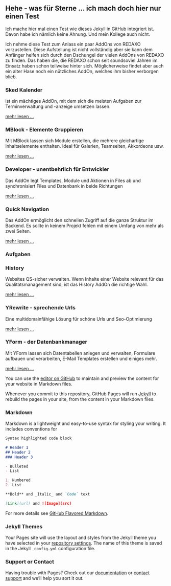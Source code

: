 ## Hehe - was für Sterne ... ich mach doch hier nur einen Test

Ich mache hier mal einen Test wie dieses Jekyll in GitHub integriert ist. Davon habe ich nämlich keine Ahnung. Und mein Kollege auch nicht.

Ich nehme diese Test zum Anlass ein paar AddOns von REDAXO vorzustellen. Diese Aufstellung ist nicht vollständig aber sie kann dem Anfänger helfen sich durch den Dschungel der vielen AddOns von REDAXO zu finden. Das haben die, die REDAXO schon seit soundsoviel Jahren im Einsatz haben schon teilweise hinter sich. Möglicherweise findet aber auch ein alter Hase noch ein nützliches AddOn, welches ihm bisher verborgen blieb.

### Sked Kalender

ist ein mächtiges AddOn, mit dem sich die meisten Aufgaben zur Terminverwaltung und -anzeige umsetzen lassen.

[mehr lesen ...](sked)

### MBlock - Elemente Gruppieren

Mit MBlock lassen sich Module erstellen, die mehrere gleichartige Inhaltselemente enthalten. Ideal für Galerien, Teamseiten, Akkordeons usw.

[mehr lesen ...](mblock)

### Developer - unentbehrlich für Entwickler

Das AddOn legt Templates, Module und Aktionen in Files ab und synchronisiert Files und Datenbank in beide Richtungen

[mehr lesen ...](developer)


### Quick Navigation

Das AddOn ermöglicht den schnellen Zugriff auf die ganze Struktur im Backend. Es sollte in keinem Projekt fehlen mit einem Umfang von mehr als zwei Seiten.

[mehr lesen ...](quicknavigation)

### Aufgaben

### History

Websites QS-sicher verwalten. Wenn Inhalte einer Website relevant für das Qualitätsmanagement sind, ist das History AddOn die richtige Wahl.

[mehr lesen ...](history)

### YRewrite - sprechende Urls

Eine multidomainfähige Lösung für schöne Urls und Seo-Optimierung

[mehr lesen ...](yrewrite)

### YForm - der Datenbankmanager

Mit YForm lassen sich Datentabellen anlegen und verwalten, Formulare aufbauen und verarbeiten, E-Mail Templates erstellen und einiges mehr.

[mehr lesen ...](yform)




You can use the [editor on GitHub](https://github.com/dtpop/redaxo-addons/edit/master/README.md) to maintain and preview the content for your website in Markdown files.

Whenever you commit to this repository, GitHub Pages will run [Jekyll](https://jekyllrb.com/) to rebuild the pages in your site, from the content in your Markdown files.

### Markdown

Markdown is a lightweight and easy-to-use syntax for styling your writing. It includes conventions for

```markdown
Syntax highlighted code block

# Header 1
## Header 2
### Header 3

- Bulleted
- List

1. Numbered
2. List

**Bold** and _Italic_ and `Code` text

[Link](url) and ![Image](src)
```

For more details see [GitHub Flavored Markdown](https://guides.github.com/features/mastering-markdown/).

### Jekyll Themes

Your Pages site will use the layout and styles from the Jekyll theme you have selected in your [repository settings](https://github.com/dtpop/redaxo-addons/settings). The name of this theme is saved in the Jekyll `_config.yml` configuration file.

### Support or Contact

Having trouble with Pages? Check out our [documentation](https://help.github.com/categories/github-pages-basics/) or [contact support](https://github.com/contact) and we’ll help you sort it out.
